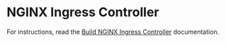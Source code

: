 # NGINX Ingress Controller

For instructions, read the [Build NGINX Ingress Controller](https://docs.nginx.com/nginx-ingress-controller/installation/build-nginx-ingress-controller/>) documentation.
